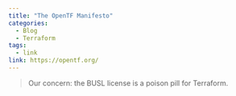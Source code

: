 ```yaml
---
title: "The OpenTF Manifesto"
categories:
  - Blog
  - Terraform
tags:
  - link
link: https://opentf.org/
---
```

> Our concern: the BUSL license is a poison pill for Terraform.
